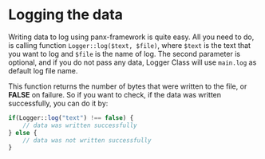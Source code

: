 # Logging the data

Writing data to log using panx-framework is quite easy. All you need to do, is calling function `Logger::log($text, $file)`, where `$text` is the text that you want to log and `$file` is the name of log. The second parameter is optional, and if you do not pass any data, Logger Class will use `main.log` as default log file name.

This function returns the number of bytes that were written to the file, or **FALSE** on failure. So if you want to check, if the data was written successfully, you can do it by:

```php
if(Logger::log("text") !== false) {
    // data was written successfully
} else {
    // data was not written successfully
}
```


